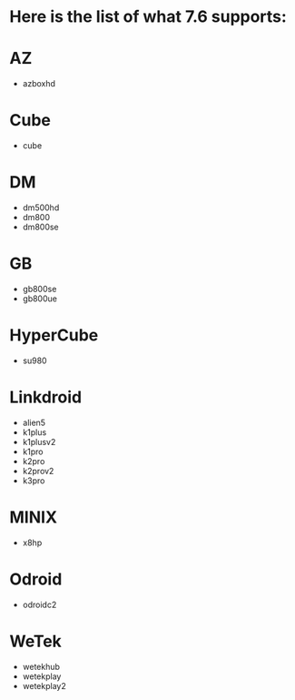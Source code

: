 # Here is the list of what 7.6 supports:

# AZ
* azboxhd

# Cube
* cube

# DM
* dm500hd
* dm800
* dm800se

# GB
* gb800se
* gb800ue

# HyperCube
* su980

# Linkdroid
* alien5
* k1plus
* k1plusv2
* k1pro
* k2pro
* k2prov2
* k3pro

# MINIX
* x8hp

# Odroid
* odroidc2

# WeTek
* wetekhub
* wetekplay
* wetekplay2
